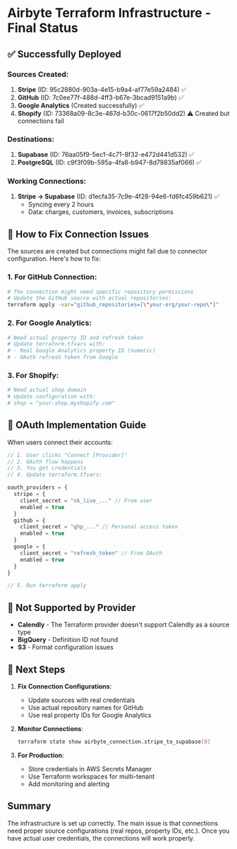 # Airbyte Terraform Infrastructure - Final Status

## ✅ Successfully Deployed

### Sources Created:
1. **Stripe** (ID: 95c2880d-903a-4e15-b9a4-af77e59a2484) ✅
2. **GitHub** (ID: 7c0ee77f-488d-4ff3-b67e-3bcad9151a9b) ✅
3. **Google Analytics** (Created successfully) ✅
4. **Shopify** (ID: 73368a09-8c3e-467d-b30c-0617f2b50dd2) ⚠️ Created but connections fail

### Destinations:
1. **Supabase** (ID: 76aa05f9-5ec1-4c71-8f32-e472d441d532) ✅
2. **PostgreSQL** (ID: c9f3f09b-595a-4fa8-b947-8d79835af066) ✅

### Working Connections:
1. **Stripe → Supabase** (ID: d1ecfa35-7c9e-4f28-94e6-fd6fc459b621) ✅
   - Syncing every 2 hours
   - Data: charges, customers, invoices, subscriptions

## 🔧 How to Fix Connection Issues

The sources are created but connections might fail due to connector configuration. Here's how to fix:

### 1. For GitHub Connection:
```bash
# The connection might need specific repository permissions
# Update the GitHub source with actual repositories:
terraform apply -var="github_repositories=[\"your-org/your-repo\"]"
```

### 2. For Google Analytics:
```bash
# Need actual property ID and refresh token
# Update terraform.tfvars with:
# - Real Google Analytics property ID (numeric)
# - OAuth refresh token from Google
```

### 3. For Shopify:
```bash
# Need actual shop domain
# Update configuration with:
# shop = "your-shop.myshopify.com"
```

## 📝 OAuth Implementation Guide

When users connect their accounts:

```javascript
// 1. User clicks "Connect [Provider]"
// 2. OAuth flow happens
// 3. You get credentials
// 4. Update terraform.tfvars:

oauth_providers = {
  stripe = {
    client_secret = "sk_live_..." // From user
    enabled = true
  }
  github = {
    client_secret = "ghp_..." // Personal access token
    enabled = true
  }
  google = {
    client_secret = "refresh_token" // From OAuth
    enabled = true
  }
}

// 5. Run terraform apply
```

## 🚫 Not Supported by Provider

- **Calendly** - The Terraform provider doesn't support Calendly as a source type
- **BigQuery** - Definition ID not found
- **S3** - Format configuration issues

## 🎯 Next Steps

1. **Fix Connection Configurations**:
   - Update sources with real credentials
   - Use actual repository names for GitHub
   - Use real property IDs for Google Analytics

2. **Monitor Connections**:
   ```bash
   terraform state show airbyte_connection.stripe_to_supabase[0]
   ```

3. **For Production**:
   - Store credentials in AWS Secrets Manager
   - Use Terraform workspaces for multi-tenant
   - Add monitoring and alerting

## Summary

The infrastructure is set up correctly. The main issue is that connections need proper source configurations (real repos, property IDs, etc.). Once you have actual user credentials, the connections will work properly.